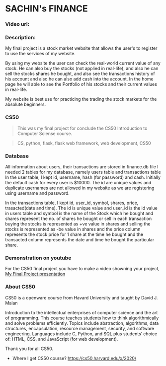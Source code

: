 
# SACHIN's FINANCE

### Video url:

### Description:

My final project is a stock market website that allows the user's to register to use the services of my website.

By using my website the user can check the real-world current value of any stock.
He can also buy the stocks (not applied in real-life), and also he can sell the stocks shares he bought, and also see the transactions history of his account
and also he can also add cash into the account. In the home page he will able to see the Portfolio of his stocks and their current values in real-life.

My website is best use for practicing the trading the stock markets for the absolute beginners.


### CS50
>This was my final project for conclude the CS50 Introduction to Computer Sciense course.

>CS, python, flask, flask web framework, web development, CS50

### Database


All information about users, their transactions are stored in finance.db file
I needed 2 tables for my database, namely users table and transactions table
In the user table, I kept id, username, hash (for password) and cash.
Initially the default cash for every user is $10000.
The id are unique values and duplicate usernames are not allowed in my website as we are registering using username and password.

In the transactions table, I kept id, user_id, symbol, shares, price, trasacted(date and time).
The id is unique value and user_id is the id value in users table 
and symbol is the name of the Stock which he bought
and shares represent the no. of shares he bought or sell in each transaction
buying the stocks is represented as +ve value in shares and
selling the stocks is represented as -be value in shares
and the price column represents the stock price for 1 share at the time he bought
and the transacted column represents the date and time he bought the particular share.

### Demonstration on youtube
For the CS50 final project you have to make a video showning your project,
[My Final Project presentation](https://www.youtube.com/watch?v=YAXmRfrcOVc)


### About CS50
CS50 is a openware course from Havard University and taught by David J. Malan

Introduction to the intellectual enterprises of computer science and the art of programming. This course teaches students how to think algorithmically and solve problems efficiently. Topics include abstraction, algorithms, data structures, encapsulation, resource management, security, and software engineering. Languages include C, Python, and SQL plus students’ choice of: HTML, CSS, and JavaScript (for web development).

Thank you for all CS50.

- Where I get CS50 course?
https://cs50.harvard.edu/x/2020/


